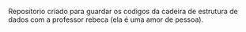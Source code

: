 Repositorio criado para guardar os codigos da cadeira de estrutura de dados
com a professor rebeca (ela é uma amor de pessoa).